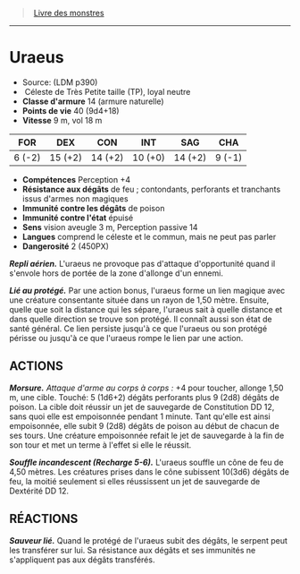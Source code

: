 ﻿> [Livre des monstres](tome_of_beasts.md)

---

# Uraeus

- Source: (LDM p390)
-  Céleste de Très Petite taille (TP), loyal neutre
- **Classe d'armure** 14 (armure naturelle)
- **Points de vie** 40 (9d4+18)
- **Vitesse** 9 m, vol 18 m

|FOR|DEX|CON|INT|SAG|CHA|
|---|---|---|---|---|---|
|6 (-2)|15 (+2)|14 (+2)|10 (+0)|14 (+2)|9 (-1)|

- **Compétences** Perception +4
- **Résistance aux dégâts** de feu ; contondants, perforants et tranchants issus d'armes non magiques
- **Immunité contre les dégâts** de poison
- **Immunité contre l'état** épuisé
- **Sens** vision aveugle 3 m, Perception passive 14
- **Langues** comprend le céleste et le commun, mais ne peut pas parler
- **Dangerosité** 2 (450PX)

**_Repli aérien._** L'uraeus ne provoque pas d'attaque d'opportunité quand il s'envole hors de portée de la zone d'allonge d'un ennemi.

**_Lié au protégé._** Par une action bonus, l'uraeus forme un lien magique avec une créature consentante située dans un rayon de 1,50 mètre. Ensuite, quelle que soit la distance qui les sépare, l'uraeus sait à quelle distance et dans quelle direction se trouve son protégé. Il connaît aussi son état de santé général. Ce lien persiste jusqu'à ce que l'uraeus ou son protégé périsse ou jusqu'à ce que l'uraeus rompe le lien par une action.

## ACTIONS

**_Morsure._** _Attaque d'arme au corps à corps :_ +4 pour toucher, allonge 1,50 m, une cible. Touché: 5 (1d6+2) dégâts perforants plus 9 (2d8) dégâts de poison. La cible doit réussir un jet de sauvegarde de Constitution DD 12, sans quoi elle est empoisonnée pendant 1 minute. Tant qu'elle est ainsi empoisonnée, elle subit 9 (2d8) dégâts de poison au début de chacun de ses tours. Une créature empoisonnée refait le jet de sauvegarde à la fin de son tour et met un terme à l'effet si elle le réussit.

**_Souffle incandescent (Recharge 5-6)._** L'uraeus souffle un cône de feu de 4,50 mètres. Les créatures prises dans le cône subissent 10(3d6) dégâts de feu, la moitié seulement si elles réussissent un jet de sauvegarde de Dextérité DD 12.

## RÉACTIONS

**_Sauveur lié._** Quand le protégé de l'uraeus subit des dégâts, le serpent peut les transférer sur lui. Sa résistance aux dégâts et ses immunités ne s'appliquent pas aux dégâts transférés.

